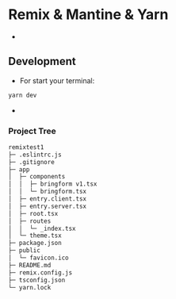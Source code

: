 # Remix & Mantine & Yarn
-
## Development
- For start your terminal:
```sh
yarn dev
```
-
### Project Tree
```sh
remixtest1
├─ .eslintrc.js
├─ .gitignore
├─ app
│  ├─ components
│  │  ├─ bringform v1.tsx
│  │  └─ bringform.tsx
│  ├─ entry.client.tsx
│  ├─ entry.server.tsx
│  ├─ root.tsx
│  ├─ routes
│  │  └─ _index.tsx
│  └─ theme.tsx
├─ package.json
├─ public
│  └─ favicon.ico
├─ README.md
├─ remix.config.js
├─ tsconfig.json
└─ yarn.lock

```